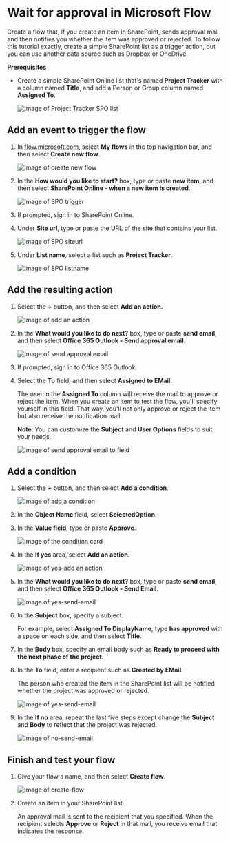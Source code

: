 <properties    pageTitle="Wait for approval in a flow | Microsoft Flow"    description="Flows can wait for an external event to occur, such as a user approving or rejecting a change, before performing an action, such as sending notification of the decision."    services=""    suite="flow"    documentationCenter="na"    authors="merwanhade"    manager="erikre"    editor=""    tags=""/><tags   ms.service="flow"   ms.devlang="na"   ms.topic="article"   ms.tgt_pltfrm="na"   ms.workload="na"   ms.date="04/24/2016"   ms.author="merwanhade"/># Wait for approval in Microsoft Flow #Create a flow that, if you create an item in SharePoint, sends approval mail and then notifies you whether the item was approved or rejected. To follow this tutorial exactly, create a simple SharePoint list as a trigger action, but you can use another data source such as Dropbox or OneDrive.**Prerequisites**- Create a simple SharePoint Online list that's named **Project Tracker** with a column named **Title**, and add a Person or Group column named **Assigned To**.   ![Image of Project Tracker SPO list](./media/wait-for-approvals/project-tracker.png)## Add an event to trigger the flow ##1. In [flow.microsoft.com](https://flow.microsoft.com), select **My flows** in the top navigation bar, and then select **Create new flow**.
	![Image of create new flow](./media/wait-for-approvals/create-a-new-flow.png)
1. In the **How would you like to start?** box, type or paste **new item**, and then select **SharePoint Online - when a new item is created**.
	![Image of SPO trigger](./media/wait-for-approvals/send-approval-email-select-2.png)1. If prompted, sign in to SharePoint Online.

1. Under **Site url**, type or paste the URL of the site that contains your list.

	![Image of SPO siteurl](./media/wait-for-approvals/SPO-site-url.png)
1. Under **List name**, select a list such as **Project Tracker**.
	![Image of SPO listname](./media/wait-for-approvals/SPO-list-name.png)
## Add the resulting action ##
1. Select the **+** button, and then select **Add an action.**

	![Image of add an action](./media/wait-for-approvals/add-an-action.png)
1. In the **What would you like to do next?** box, type or paste **send email**, and then select **Office 365 Outlook - Send approval email**.
	![Image of send approval email](./media/wait-for-approvals/send-approval-mail.png)1. If prompted, sign in to Office 365 Outlook.1. Select the **To** field, and then select **Assigned to EMail**.	The user in the **Assigned To** column will receive the mail to approve or reject the item. When you create an item to test the flow, you'll specify yourself in this field. That way, you'll not only approve or reject the item but also receive the notification mail.	**Note**: You can customize the **Subject** and **User Options** fields to suit your needs.	![Image of send approval email to field](./media/wait-for-approvals/send-approval-email-to.png)## Add a condition ##1. Select the **+** button, and then select **Add a condition**.

	![Image of add a condition](./media/wait-for-approvals/add-a-condition.png)
1. In the **Object Name** field, select **SelectedOption**.
1. In the **Value field**, type or paste **Approve**.	![Image of the condition card](./media/wait-for-approvals/condition-card-2.png)
1. In the **If yes** area, select **Add an action**.

	![Image of yes-add an action](./media/wait-for-approvals/yes-add-an-action.png)1. In the **What would you like to do next?** box, type or paste **send email**, and then select **Office 365 Outlook - Send Email**.

	![Image of yes-send-email](./media/wait-for-approvals/yes-send-email.png)
1. In the **Subject** box, specify a subject.	For example, select **Assigned To DisplayName**, type **has approved** with a space on each side, and then select **Title**.1. In the **Body** box, specify an email body such as **Ready to proceed with the next phase of the project.**

1. In the **To** field, enter a recipient such as **Created by EMail**.

	The person who created the item in the SharePoint list will be notified whether the project was approved or rejected.

	![Image of yes-send-email](./media/wait-for-approvals/if-yes-send-email-card-3.png)
1. In the **If no** area, repeat the last five steps except change the **Subject** and **Body** to reflect that the project was rejected.
	 ![Image of no-send-email](./media/wait-for-approvals/no-send-email-2.png)## Finish and test your flow ##1. Give your flow a name, and then select **Create flow**. 	![Image of create-flow](./media/wait-for-approvals/create-flow.png)1. Create an item in your SharePoint list.	An approval mail is sent to the recipient that you specified. When the recipient selects **Approve** or **Reject** in that mail, you receive email that indicates the response.
